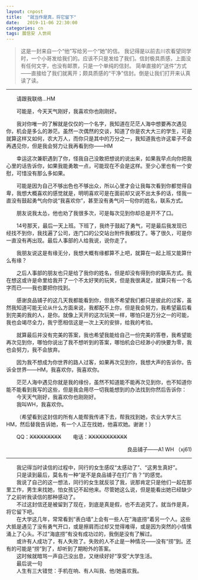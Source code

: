 ```yaml
---
layout: cnpost
title:  "就当作是真，将它留下"
date:   2019-11-06 22:30:00
categories: cn
tags: 展信安 人世间
---
```




>这是一封来自一个“他”写给另一个“她”的信。
>我记得是以前去川农看望同学时，一个小哥发给我们的。应该不只是发给了我们。信封极具质感，上面没有任何文字，也没有邮票，只是一个单纯的信封。
>简单直接的“送件”方式——直接给了我们就离开；颇具质感的“干净”信封。倒是让我们打开来认真读了读。

------------



&emsp;&emsp;请跟我联络...HM

&emsp;&emsp;可能是，今天天气刚好，我喜欢你也刚刚好。

&emsp;&emsp;我对你唯一的了解就是仅仅的一个名字，我知道在茫茫人海中想要再次遇见你，机会是多么的渺茫。虽然一次偶然的交谈，知道了你是农大大三的学生，可是就算这样又如何，农大万人，而你只是其中的万分之一，我知道我也许这辈子不会再遇见你，但是我会努力让我再看到你——HM

&emsp;&emsp;幸运这次兼职遇到了你，怪我自己没敢把想说的说出来，如果我早点向你把我心里的话告诉你，如果我能勇敢一点，可能现在不会是这样。至少心里也有一个安慰，可惜没有那么多如果。

&emsp;&emsp;可能是因为自己不够出色也不够出众，所以心里才会让我每次看到你都觉得自卑，我想大概喜欢的感觉就是，明明喜欢可是在面前却又说不出太多的话，怪我一直没有鼓起勇气向你说“我喜欢你”，甚至没有勇气问一句你的姓名，联系方式。

&emsp;&emsp;朋友说我太怂，他也劝了我很多次，可是每次见到你却总是开不了口。

&emsp;&emsp;14号那天，最后一天上班。下班了，我终于鼓起了勇气，可是最后我发现已经找不到你，我找遍了公司，连门口的公交站台附件我都找了。等了很久，可是你一直没有再出现。最后人事部的人给我说，说你走了。

&emsp;&emsp;我朋友说这是有缘无分，我想大概有缘都算不上吧，就算在一起上班又能算什么有缘？

&emsp;&emsp;之后人事部的朋友也只是给了我你的姓名，但是却没有得到你的联系方式。我在想这或许是命里给我开了一个不太好笑的玩笑，但是我很满足，就算只有一个名字而已——我也要把你找到。

&emsp;&emsp;感谢良品铺子的这几天我都能看到你，但我不希望我们都只是彼此的过客，虽然我知道可能无论从什么方面来说，我都配不上你，但是我会努力，我希望最后看到完美的我的人，是你。就像上天开的这次玩笑一样，哪怕只是万分之一的可能，我也会竭尽全力，我宁愿相信这是一次上天的安排，给我的考验。

&emsp;&emsp;就算最后并没有完美的答案，我也希望我能给自己一份完美的答卷，我希望能再次见到你，哪怕你说出了我不想听到的答案，哪怕机会已经渺小的快要为零，我也会努力，我不会放弃。

&emsp;&emsp;因为我不想成为你世界的路人过客，如果再次见到你，我想大声的告诉你，告诉全世界——HM，我喜欢你，我喜欢你。

&emsp;&emsp;茫茫人海中遇见你就是我的缘份，虽然不知道能不能再次见到你，也不知道你能不能看到我写的这些，但是我会用尽一切我能想到的办法找到你然后告诉你：<br>
&emsp;&emsp;今天天气刚好，我喜欢你也刚刚好。<br>
&emsp;&emsp;我叫WH，我喜欢你。


&emsp;&emsp;（希望看到这封信的所有人能帮我传递下去，帮我找到她，农业大学大三HM，然后替我告诉她，有一个人正在找她，他喜欢她。谢谢！）

&emsp;&emsp;QQ：~~XXXXXXXXX~~
&emsp;&emsp;电话：~~XXXXXXXXXXX~~

<p align="right">良品铺子——A1  WH （xj61)</p>

------------

&emsp;&emsp;我记得当时读信的过程中，同行的女生感叹“太感动了”、“这男生真好”。<br>
&emsp;&emsp;只是读到最后，莫名有一种“是不是良品铺子在打广告？”的感觉。<br>
&emsp;&emsp;我说了自己的这一想法，同行的女生就反驳了我，说那肯定只是他们一起在那里工作，男生来找她，怕女孩记不起他来。尽管她这么说，但是能看出她已经缺少了之前听我读信的那种感动了。<br>
&emsp;&emsp;不过这封信还是被留到了现在，到底是真是假，也不去追究了。就当作是真，将它留下吧。<Br>
&emsp;&emsp;在大学这几年，常常看到“表白墙”上会有一些人在”海底捞“着另一个人。这些大抵是遇见了没有勇气开口，或是擦肩而过却又觉得难得，或是因为突然的小情愫涌上了心头。不过“海底捞”有没有成功过的，我倒是没有了解过。<br>
&emsp;&emsp;或许有人成功了，有人失败了。失败的人不止是一种情况——没有“捞”到。还有的可能是“捞”到了，却听到了期盼外的答案。<Br>
&emsp;&emsp;这时候就暗骂一声自己没出息，又继续好好“享受”大学生活。<Br>
&emsp;&emsp;最后说一句<br>
&emsp;&emsp;人生有三大错觉：手机在响、有人叫我、他/她喜欢我。